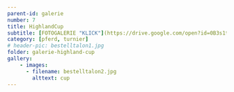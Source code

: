 ```yaml
---
parent-id: galerie
number: 7
title: HighlandCup
subtitle: [FOTOGALERIE "KLICK"](https://drive.google.com/open?id=0B3s1tTwBbDVgS0ZPRVBNeWxRUWc)
category: [pferd, turnier]
# header-pic: bestelltalon1.jpg
folder: galerie-highland-cup
gallery:
    - images:
      - filename: bestelltalon2.jpg
        alttext: cup
---
```

<!-- beschreibender Text hier -->
